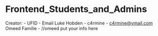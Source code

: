 Frontend_Students_and_Admins
============================

Creator:      - UFID            - Email
Luke Hobden   - c4rmine         - c4rmine@ymail.com
Omeed Familie - //omeed put your info here
